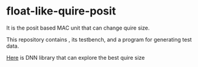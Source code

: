 # float-like-quire-posit
It is the posit based MAC unit that can change quire size.

This repository contains , its testbench, and a program for generating test data.

[Here](https://github.com/matt76k/flquire) is DNN library that can explore the best quire size
